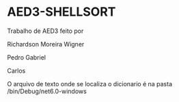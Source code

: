 # AED3-SHELLSORT

Trabalho de AED3 feito por

Richardson Moreira Wigner

Pedro Gabriel 

Carlos

O arquivo de texto onde se localiza o dicionario é na pasta /bin/Debug/net6.0-windows
